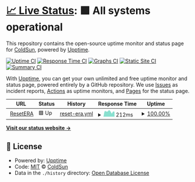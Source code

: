 # [📈 Live Status](https://status.ego.pub): <!--live status--> **🟩 All systems operational**

This repository contains the open-source uptime monitor and status page for [ColdSun](https://ego.ninja), powered by [Upptime](https://github.com/upptime/upptime).

[![Uptime CI](https://github.com/coldsunera/status/workflows/Uptime%20CI/badge.svg)](https://github.com/coldsunera/status/actions?query=workflow%3A%22Uptime+CI%22)
[![Response Time CI](https://github.com/coldsunera/status/workflows/Response%20Time%20CI/badge.svg)](https://github.com/coldsunera/status/actions?query=workflow%3A%22Response+Time+CI%22)
[![Graphs CI](https://github.com/coldsunera/status/workflows/Graphs%20CI/badge.svg)](https://github.com/coldsunera/status/actions?query=workflow%3A%22Graphs+CI%22)
[![Static Site CI](https://github.com/coldsunera/status/workflows/Static%20Site%20CI/badge.svg)](https://github.com/coldsunera/status/actions?query=workflow%3A%22Static+Site+CI%22)
[![Summary CI](https://github.com/coldsunera/status/workflows/Summary%20CI/badge.svg)](https://github.com/coldsunera/status/actions?query=workflow%3A%22Summary+CI%22)

With [Upptime](https://upptime.js.org), you can get your own unlimited and free uptime monitor and status page, powered entirely by a GitHub repository. We use [Issues](https://github.com/coldsunera/status/issues) as incident reports, [Actions](https://github.com/coldsunera/status/actions) as uptime monitors, and [Pages](https://status.ego.pub) for the status page.

<!--start: status pages-->
<!-- This summary is generated by Upptime (https://github.com/upptime/upptime) -->
<!-- Do not edit this manually, your changes will be overwritten -->
<!-- prettier-ignore -->
| URL | Status | History | Response Time | Uptime |
| --- | ------ | ------- | ------------- | ------ |
| <img alt="" src="https://favicons.githubusercontent.com/www.resetera.com" height="13"> [ResetERA](https://www.resetera.com) | 🟩 Up | [reset-era.yml](https://github.com/ColdSunERA/status/commits/HEAD/history/reset-era.yml) | <details><summary><img alt="Response time graph" src="./graphs/reset-era/response-time-week.png" height="20"> 212ms</summary><br><a href="https://status.ego.pub/history/reset-era"><img alt="Response time 270" src="https://img.shields.io/endpoint?url=https%3A%2F%2Fraw.githubusercontent.com%2FColdSunERA%2Fstatus%2FHEAD%2Fapi%2Freset-era%2Fresponse-time.json"></a><br><a href="https://status.ego.pub/history/reset-era"><img alt="24-hour response time 269" src="https://img.shields.io/endpoint?url=https%3A%2F%2Fraw.githubusercontent.com%2FColdSunERA%2Fstatus%2FHEAD%2Fapi%2Freset-era%2Fresponse-time-day.json"></a><br><a href="https://status.ego.pub/history/reset-era"><img alt="7-day response time 212" src="https://img.shields.io/endpoint?url=https%3A%2F%2Fraw.githubusercontent.com%2FColdSunERA%2Fstatus%2FHEAD%2Fapi%2Freset-era%2Fresponse-time-week.json"></a><br><a href="https://status.ego.pub/history/reset-era"><img alt="30-day response time 214" src="https://img.shields.io/endpoint?url=https%3A%2F%2Fraw.githubusercontent.com%2FColdSunERA%2Fstatus%2FHEAD%2Fapi%2Freset-era%2Fresponse-time-month.json"></a><br><a href="https://status.ego.pub/history/reset-era"><img alt="1-year response time 270" src="https://img.shields.io/endpoint?url=https%3A%2F%2Fraw.githubusercontent.com%2FColdSunERA%2Fstatus%2FHEAD%2Fapi%2Freset-era%2Fresponse-time-year.json"></a></details> | <details><summary><a href="https://status.ego.pub/history/reset-era">100.00%</a></summary><a href="https://status.ego.pub/history/reset-era"><img alt="All-time uptime 100.00%" src="https://img.shields.io/endpoint?url=https%3A%2F%2Fraw.githubusercontent.com%2FColdSunERA%2Fstatus%2FHEAD%2Fapi%2Freset-era%2Fuptime.json"></a><br><a href="https://status.ego.pub/history/reset-era"><img alt="24-hour uptime 100.00%" src="https://img.shields.io/endpoint?url=https%3A%2F%2Fraw.githubusercontent.com%2FColdSunERA%2Fstatus%2FHEAD%2Fapi%2Freset-era%2Fuptime-day.json"></a><br><a href="https://status.ego.pub/history/reset-era"><img alt="7-day uptime 100.00%" src="https://img.shields.io/endpoint?url=https%3A%2F%2Fraw.githubusercontent.com%2FColdSunERA%2Fstatus%2FHEAD%2Fapi%2Freset-era%2Fuptime-week.json"></a><br><a href="https://status.ego.pub/history/reset-era"><img alt="30-day uptime 100.00%" src="https://img.shields.io/endpoint?url=https%3A%2F%2Fraw.githubusercontent.com%2FColdSunERA%2Fstatus%2FHEAD%2Fapi%2Freset-era%2Fuptime-month.json"></a><br><a href="https://status.ego.pub/history/reset-era"><img alt="1-year uptime 100.00%" src="https://img.shields.io/endpoint?url=https%3A%2F%2Fraw.githubusercontent.com%2FColdSunERA%2Fstatus%2FHEAD%2Fapi%2Freset-era%2Fuptime-year.json"></a></details>

<!--end: status pages-->

[**Visit our status website →**](https://status.ego.pub)

## 📄 License

- Powered by: [Upptime](https://github.com/upptime/upptime)
- Code: [MIT](./LICENSE) © [ColdSun](https://ego.ninja)
- Data in the `./history` directory: [Open Database License](https://opendatacommons.org/licenses/odbl/1-0/)
